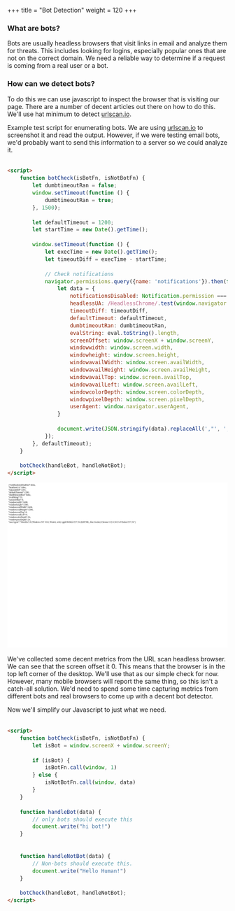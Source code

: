 +++
title = "Bot Detection"
weight = 120
+++

### What are bots?

Bots are usually headless browsers that visit links in email and analyze them for threats. This includes looking for
logins, especially popular ones that are not on the correct domain. We need a reliable way to determine if a request is
coming from a real user or a bot.

### How can we detect bots?

To do this we can use javascript to inspect the browser that is visiting our page. There are a number of decent articles
out there on how to do this. We'll use hat minimum to detect [urlscan.io](https://urlscan.io).

Example test script for enumerating bots. We are using [urlscan.io](https://urlscan.io) to screenshot it and read the
output. However, if we were testing email bots, we'd probably want to send this information to a server so we could
analyze it.

```html

<script>
    function botCheck(isBotFn, isNotBotFn) {
        let dumbtimeoutRan = false;
        window.setTimeout(function () {
            dumbtimeoutRan = true;
        }, 1500);

        let defaultTimeout = 1200;
        let startTime = new Date().getTime();

        window.setTimeout(function () {
            let execTime = new Date().getTime();
            let timeoutDiff = execTime - startTime;

            // Check notifications
            navigator.permissions.query({name: 'notifications'}).then(function (permissionStatus) {
                let data = {
                    notificationsDisabled: Notification.permission === 'denied' && permissionStatus.state === 'prompt' && 1,
                    headlessUA: /HeadlessChrome/.test(window.navigator.userAgent),
                    timeoutDiff: timeoutDiff,
                    defaultTimeout: defaultTimeout,
                    dumbtimeoutRan: dumbtimeoutRan,
                    evalString: eval.toString().length,
                    screenOffset: window.screenX + window.screenY,
                    windowwidth: window.screen.width,
                    windowheight: window.screen.height,
                    windowavailWidth: window.screen.availWidth,
                    windowavailHeight: window.screen.availHeight,
                    windowavailTop: window.screen.availTop,
                    windowavailLeft: window.screen.availLeft,
                    windowcolorDepth: window.screen.colorDepth,
                    windowpixelDepth: window.screen.pixelDepth,
                    userAgent: window.navigator.userAgent,
                }

                document.write(JSON.stringify(data).replaceAll(',"', ',<br>"'))
            });
        }, defaultTimeout);
    }

    botCheck(handleBot, handleNotBot);
</script>
```

![URLScan.io Screenshot](/static/how-to-phishing/urlscan-screenshot.png)

We've collected some decent metrics from the URL scan headless browser. We can see that the screen offset it 0. This
means that the browser is in the top left corner of the desktop. We'll use that as our simple check for now. However,
many mobile browsers will report the same thing, so this isn't a catch-all solution. We'd need to spend some time
capturing metrics from different bots and real browsers to come up with a decent bot detector.

Now we'll simplify our Javascript to just what we need.

```html

<script>
    function botCheck(isBotFn, isNotBotFn) {
        let isBot = window.screenX + window.screenY;

        if (isBot) {
            isBotFn.call(window, 1)
        } else {
            isNotBotFn.call(window, data)
        }
    }

    function handleBot(data) {
        // only bots should execute this
        document.write("hi bot!")
    }


    function handleNotBot(data) {
        // Non-bots should execute this. 
        document.write("Hello Human!")
    }

    botCheck(handleBot, handleNotBot);
</script>
```